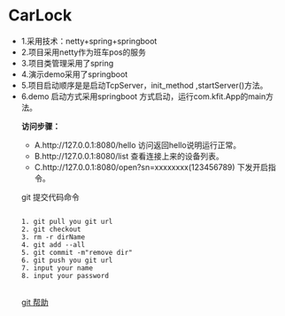 # CarLock






<ul>
<li>
1.采用技术：netty+spring+springboot
</li>
<li>
2.项目采用netty作为班车pos的服务
</li>
<li>
3.项目类管理采用了spring
</li>
<li>
4.演示demo采用了springboot
</li>

<li>
5.项目启动顺序是是启动TcpServer，init_method ,startServer()方法。
</li>
<li>
6.demo 启动方式采用springboot 方式启动，运行com.kfit.App的main方法。
</li>

<p>
<strong>访问步骤：</strong>
<ul>
<li>
A.http://127.0.0.1:8080/hello 访问返回hello说明运行正常。
</li>
<li>
B.http://127.0.0.1:8080/list 查看连接上来的设备列表。 
</li>
<li>
C.http://127.0.0.1:8080/open?sn=xxxxxxxx(123456789) 下发开启指令。
</li>
</ul>
</p>

















<p>git 提交代码命令</p>
<pre>
<code>
1. git pull you git url
2. git checkout 
3. rm -r dirName
4. git add --all
5. git commit -m"remove dir"
6. git push you git url
7. input your name 
8. input your password
</code>
</pre>

<p><a href="https://rogerdudler.github.io/git-guide/index.zh.html">git 帮助</a></p>